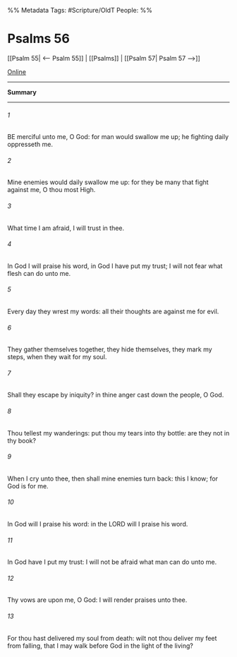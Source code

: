 

%% Metadata
Tags: #Scripture/OldT
People: 
%%
# Psalms 56
[[Psalm 55| <-- Psalm 55]] | [[Psalms]] | [[Psalm 57| Psalm 57 -->]]

[Online](https://churchofjesuschrist.org/study/scriptures/ot/ps/56?lang=eng)

---
__Summary__



---

###### 1
BE merciful unto me, O God: for man would swallow me up; he fighting daily oppresseth me.
###### 2
Mine enemies would daily swallow me up: for they be many that fight against me, O thou most High.
###### 3
What time I am afraid, I will trust in thee.
###### 4
In God I will praise his word, in God I have put my trust; I will not fear what flesh can do unto me.
###### 5
Every day they wrest my words: all their thoughts are against me for evil.
###### 6
They gather themselves together, they hide themselves, they mark my steps, when they wait for my soul.
###### 7
Shall they escape by iniquity?  in thine anger cast down the people, O God.
###### 8
Thou tellest my wanderings: put thou my tears into thy bottle: are they not in thy book?
###### 9
When I cry unto thee, then shall mine enemies turn back: this I know; for God is for me.
###### 10
In God will I praise his word: in the LORD will I praise his word.
###### 11
In God have I put my trust: I will not be afraid what man can do unto me.
###### 12
Thy vows are upon me, O God: I will render praises unto thee.
###### 13
For thou hast delivered my soul from death: wilt not thou deliver my feet from falling, that I may walk before God in the light of the living?



